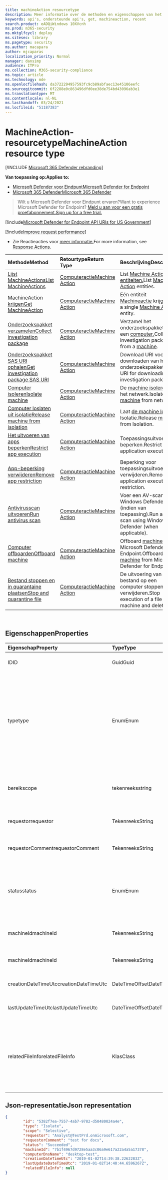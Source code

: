 ```yaml
---
title: machineAction resourcetype
description: Meer informatie over de methoden en eigenschappen van het type MachineAction-resource in Microsoft Defender voor Eindpunt.
keywords: api's, ondersteunde api's, get, machineaction, recent
search.product: eADQiWindows 10XVcnh
ms.prod: m365-security
ms.mktglfcycl: deploy
ms.sitesec: library
ms.pagetype: security
ms.author: macapara
author: mjcaparas
localization_priority: Normal
manager: dansimp
audience: ITPro
ms.collection: M365-security-compliance
ms.topic: article
ms.technology: mde
ms.openlocfilehash: da3722294957593fc9cb89abfaec13e45106eefc
ms.sourcegitcommit: 6f2288e0c863496dfd0ee38de754bd43096ab3e1
ms.translationtype: MT
ms.contentlocale: nl-NL
ms.lasthandoff: 03/24/2021
ms.locfileid: "51187383"
---
```

# <a name="machineaction-resource-type"></a><span data-ttu-id="d8e98-104">MachineAction-resourcetype</span><span class="sxs-lookup"><span data-stu-id="d8e98-104">MachineAction resource type</span></span>

[!INCLUDE [Microsoft 365 Defender rebranding](../../includes/microsoft-defender.md)]

<span data-ttu-id="d8e98-105">**Van toepassing op:**</span><span class="sxs-lookup"><span data-stu-id="d8e98-105">**Applies to:**</span></span>
- [<span data-ttu-id="d8e98-106">Microsoft Defender voor Eindpunt</span><span class="sxs-lookup"><span data-stu-id="d8e98-106">Microsoft Defender for Endpoint</span></span>](https://go.microsoft.com/fwlink/p/?linkid=2154037)
- [<span data-ttu-id="d8e98-107">Microsoft 365 Defender</span><span class="sxs-lookup"><span data-stu-id="d8e98-107">Microsoft 365 Defender</span></span>](https://go.microsoft.com/fwlink/?linkid=2118804)

> <span data-ttu-id="d8e98-108">Wilt u Microsoft Defender voor Eindpunt ervaren?</span><span class="sxs-lookup"><span data-stu-id="d8e98-108">Want to experience Microsoft Defender for Endpoint?</span></span> [<span data-ttu-id="d8e98-109">Meld u aan voor een gratis proefabonnement.</span><span class="sxs-lookup"><span data-stu-id="d8e98-109">Sign up for a free trial.</span></span>](https://www.microsoft.com/microsoft-365/windows/microsoft-defender-atp?ocid=docs-wdatp-exposedapis-abovefoldlink) 


[!include[Microsoft Defender for Endpoint API URIs for US Government](../../includes/microsoft-defender-api-usgov.md)]

[!include[Improve request performance](../../includes/improve-request-performance.md)]


- <span data-ttu-id="d8e98-110">Zie Reactieacties voor [meer informatie.](respond-machine-alerts.md)</span><span class="sxs-lookup"><span data-stu-id="d8e98-110">For more information, see [Response Actions](respond-machine-alerts.md).</span></span> 

| <span data-ttu-id="d8e98-111">Methode</span><span class="sxs-lookup"><span data-stu-id="d8e98-111">Method</span></span>                                                            | <span data-ttu-id="d8e98-112">Retourtype</span><span class="sxs-lookup"><span data-stu-id="d8e98-112">Return Type</span></span>                        | <span data-ttu-id="d8e98-113">Beschrijving</span><span class="sxs-lookup"><span data-stu-id="d8e98-113">Description</span></span>                                                 |
|:------------------------------------------------------------------|:-----------------------------------|:------------------------------------------------------------|
| [<span data-ttu-id="d8e98-114">Lijst MachineActions</span><span class="sxs-lookup"><span data-stu-id="d8e98-114">List MachineActions</span></span>](get-machineactions-collection.md)           | [<span data-ttu-id="d8e98-115">Computeractie</span><span class="sxs-lookup"><span data-stu-id="d8e98-115">Machine Action</span></span>](machineaction.md) | <span data-ttu-id="d8e98-116">List [Machine Action-entiteiten.](machineaction.md)</span><span class="sxs-lookup"><span data-stu-id="d8e98-116">List [Machine Action](machineaction.md) entities.</span></span>           |
| [<span data-ttu-id="d8e98-117">MachineAction krijgen</span><span class="sxs-lookup"><span data-stu-id="d8e98-117">Get MachineAction</span></span>](get-machineaction-object.md)                  | [<span data-ttu-id="d8e98-118">Computeractie</span><span class="sxs-lookup"><span data-stu-id="d8e98-118">Machine Action</span></span>](machineaction.md) | <span data-ttu-id="d8e98-119">Eén entiteit [Machineactie](machineaction.md) krijgen.</span><span class="sxs-lookup"><span data-stu-id="d8e98-119">Get a single [Machine Action](machineaction.md) entity.</span></span>     |
| [<span data-ttu-id="d8e98-120">Onderzoekspakket verzamelen</span><span class="sxs-lookup"><span data-stu-id="d8e98-120">Collect investigation package</span></span>](collect-investigation-package.md) | [<span data-ttu-id="d8e98-121">Computeractie</span><span class="sxs-lookup"><span data-stu-id="d8e98-121">Machine Action</span></span>](machineaction.md) | <span data-ttu-id="d8e98-122">Verzamel het onderzoekspakket van een [computer.](machine.md)</span><span class="sxs-lookup"><span data-stu-id="d8e98-122">Collect investigation package from a [machine](machine.md).</span></span> |
| [<span data-ttu-id="d8e98-123">Onderzoekspakket SAS URI ophalen</span><span class="sxs-lookup"><span data-stu-id="d8e98-123">Get investigation package SAS URI</span></span>](get-package-sas-uri.md)       | [<span data-ttu-id="d8e98-124">Computeractie</span><span class="sxs-lookup"><span data-stu-id="d8e98-124">Machine Action</span></span>](machineaction.md) | <span data-ttu-id="d8e98-125">Download URI voor het downloaden van het onderzoekspakket.</span><span class="sxs-lookup"><span data-stu-id="d8e98-125">Get URI for downloading the investigation package.</span></span>          |
| [<span data-ttu-id="d8e98-126">Computer isoleren</span><span class="sxs-lookup"><span data-stu-id="d8e98-126">Isolate machine</span></span>](isolate-machine.md)                             | [<span data-ttu-id="d8e98-127">Computeractie</span><span class="sxs-lookup"><span data-stu-id="d8e98-127">Machine Action</span></span>](machineaction.md) | <span data-ttu-id="d8e98-128">De [machine isoleren](machine.md) van het netwerk.</span><span class="sxs-lookup"><span data-stu-id="d8e98-128">Isolate [machine](machine.md) from network.</span></span>                 |
| [<span data-ttu-id="d8e98-129">Computer loslaten uit isolatie</span><span class="sxs-lookup"><span data-stu-id="d8e98-129">Release machine from isolation</span></span>](unisolate-machine.md)            | [<span data-ttu-id="d8e98-130">Computeractie</span><span class="sxs-lookup"><span data-stu-id="d8e98-130">Machine Action</span></span>](machineaction.md) | <span data-ttu-id="d8e98-131">Laat [de machine los](machine.md) uit Isolatie.</span><span class="sxs-lookup"><span data-stu-id="d8e98-131">Release [machine](machine.md) from Isolation.</span></span>               |
| [<span data-ttu-id="d8e98-132">Het uitvoeren van apps beperken</span><span class="sxs-lookup"><span data-stu-id="d8e98-132">Restrict app execution</span></span>](restrict-code-execution.md)              | [<span data-ttu-id="d8e98-133">Computeractie</span><span class="sxs-lookup"><span data-stu-id="d8e98-133">Machine Action</span></span>](machineaction.md) | <span data-ttu-id="d8e98-134">Toepassingsuitvoering beperken.</span><span class="sxs-lookup"><span data-stu-id="d8e98-134">Restrict application execution.</span></span>                             |
| [<span data-ttu-id="d8e98-135">App-beperking verwijderen</span><span class="sxs-lookup"><span data-stu-id="d8e98-135">Remove app restriction</span></span>](unrestrict-code-execution.md)            | [<span data-ttu-id="d8e98-136">Computeractie</span><span class="sxs-lookup"><span data-stu-id="d8e98-136">Machine Action</span></span>](machineaction.md) | <span data-ttu-id="d8e98-137">Beperking voor toepassingsuitvoering verwijderen.</span><span class="sxs-lookup"><span data-stu-id="d8e98-137">Remove application execution restriction.</span></span>                   |
| [<span data-ttu-id="d8e98-138">Antivirusscan uitvoeren</span><span class="sxs-lookup"><span data-stu-id="d8e98-138">Run antivirus scan</span></span>](run-av-scan.md)                              | [<span data-ttu-id="d8e98-139">Computeractie</span><span class="sxs-lookup"><span data-stu-id="d8e98-139">Machine Action</span></span>](machineaction.md) | <span data-ttu-id="d8e98-140">Voer een AV-scan uit Windows Defender (indien van toepassing).</span><span class="sxs-lookup"><span data-stu-id="d8e98-140">Run an AV scan using Windows Defender (when applicable).</span></span>    |
| [<span data-ttu-id="d8e98-141">Computer offboarden</span><span class="sxs-lookup"><span data-stu-id="d8e98-141">Offboard machine</span></span>](offboard-machine-api.md)                       | [<span data-ttu-id="d8e98-142">Computeractie</span><span class="sxs-lookup"><span data-stu-id="d8e98-142">Machine Action</span></span>](machineaction.md) | <span data-ttu-id="d8e98-143">Offboard [machine](machine.md) from Microsoft Defender for Endpoint.</span><span class="sxs-lookup"><span data-stu-id="d8e98-143">Offboard [machine](machine.md) from Microsoft Defender for Endpoint.</span></span> |
| [<span data-ttu-id="d8e98-144">Bestand stoppen en in quarantaine plaatsen</span><span class="sxs-lookup"><span data-stu-id="d8e98-144">Stop and quarantine file</span></span>](stop-and-quarantine-file.md)           | [<span data-ttu-id="d8e98-145">Computeractie</span><span class="sxs-lookup"><span data-stu-id="d8e98-145">Machine Action</span></span>](machineaction.md) | <span data-ttu-id="d8e98-146">De uitvoering van een bestand op een computer stoppen en verwijderen.</span><span class="sxs-lookup"><span data-stu-id="d8e98-146">Stop execution of a file on a machine and delete it.</span></span>        |

<br>

## <a name="properties"></a><span data-ttu-id="d8e98-147">Eigenschappen</span><span class="sxs-lookup"><span data-stu-id="d8e98-147">Properties</span></span>

| <span data-ttu-id="d8e98-148">Eigenschap</span><span class="sxs-lookup"><span data-stu-id="d8e98-148">Property</span></span>            | <span data-ttu-id="d8e98-149">Type</span><span class="sxs-lookup"><span data-stu-id="d8e98-149">Type</span></span>           | <span data-ttu-id="d8e98-150">Beschrijving</span><span class="sxs-lookup"><span data-stu-id="d8e98-150">Description</span></span>                                                                                                                                                                                                    |
|:--------------------|:---------------|:---------------------------------------------------------------------------------------------------------------------------------------------------------------------------------------------------------------|
| <span data-ttu-id="d8e98-151">ID</span><span class="sxs-lookup"><span data-stu-id="d8e98-151">ID</span></span>                  | <span data-ttu-id="d8e98-152">Guid</span><span class="sxs-lookup"><span data-stu-id="d8e98-152">Guid</span></span>           | <span data-ttu-id="d8e98-153">Identiteit van de [entiteit Machineactie.](machineaction.md)</span><span class="sxs-lookup"><span data-stu-id="d8e98-153">Identity of the [Machine Action](machineaction.md) entity.</span></span>                                                                                                                                                     |
| <span data-ttu-id="d8e98-154">type</span><span class="sxs-lookup"><span data-stu-id="d8e98-154">type</span></span>                | <span data-ttu-id="d8e98-155">Enum</span><span class="sxs-lookup"><span data-stu-id="d8e98-155">Enum</span></span>           | <span data-ttu-id="d8e98-156">Type van de actie.</span><span class="sxs-lookup"><span data-stu-id="d8e98-156">Type of the action.</span></span> <span data-ttu-id="d8e98-157">Mogelijke waarden zijn: "RunAntiVirusScan", "Offboard", "CollectInvestigationPackage", "Isolate", "Unisolate", "StopAndQuarantineFile", "RestrictCodeExecution" en "UnrestrictCodeExecution"</span><span class="sxs-lookup"><span data-stu-id="d8e98-157">Possible values are: "RunAntiVirusScan", "Offboard", "CollectInvestigationPackage", "Isolate", "Unisolate", "StopAndQuarantineFile", "RestrictCodeExecution" and "UnrestrictCodeExecution"</span></span> |
| <span data-ttu-id="d8e98-158">bereik</span><span class="sxs-lookup"><span data-stu-id="d8e98-158">scope</span></span>               | <span data-ttu-id="d8e98-159">tekenreeks</span><span class="sxs-lookup"><span data-stu-id="d8e98-159">string</span></span>         | <span data-ttu-id="d8e98-160">Bereik van de actie.</span><span class="sxs-lookup"><span data-stu-id="d8e98-160">Scope of the action.</span></span> <span data-ttu-id="d8e98-161">'Volledig' of 'Selectief' voor isolatie, 'Snel' of 'Volledig' voor antivirusscan.</span><span class="sxs-lookup"><span data-stu-id="d8e98-161">"Full" or "Selective" for Isolation, "Quick" or "Full" for Anti-Virus scan.</span></span>                                                                                                   |
| <span data-ttu-id="d8e98-162">requestor</span><span class="sxs-lookup"><span data-stu-id="d8e98-162">requestor</span></span>           | <span data-ttu-id="d8e98-163">Tekenreeks</span><span class="sxs-lookup"><span data-stu-id="d8e98-163">String</span></span>         | <span data-ttu-id="d8e98-164">De identiteit van de persoon die de actie heeft uitgevoerd.</span><span class="sxs-lookup"><span data-stu-id="d8e98-164">Identity of the person that executed the action.</span></span>                                                                                                                                                               |
| <span data-ttu-id="d8e98-165">requestorComment</span><span class="sxs-lookup"><span data-stu-id="d8e98-165">requestorComment</span></span>    | <span data-ttu-id="d8e98-166">Tekenreeks</span><span class="sxs-lookup"><span data-stu-id="d8e98-166">String</span></span>         | <span data-ttu-id="d8e98-167">Opmerking die is geschreven bij de uitgifte van de actie.</span><span class="sxs-lookup"><span data-stu-id="d8e98-167">Comment that was written when issuing the action.</span></span>                                                                                                                                                              |
| <span data-ttu-id="d8e98-168">status</span><span class="sxs-lookup"><span data-stu-id="d8e98-168">status</span></span>              | <span data-ttu-id="d8e98-169">Enum</span><span class="sxs-lookup"><span data-stu-id="d8e98-169">Enum</span></span>           | <span data-ttu-id="d8e98-170">Huidige status van de opdracht.</span><span class="sxs-lookup"><span data-stu-id="d8e98-170">Current status of the command.</span></span> <span data-ttu-id="d8e98-171">Mogelijke waarden zijn: 'In behandeling', 'InProgress', 'Geslaagd', 'Mislukt', 'Time-out' en 'Geannuleerd'.</span><span class="sxs-lookup"><span data-stu-id="d8e98-171">Possible values are: "Pending", "InProgress", "Succeeded", "Failed", "TimeOut" and "Canceled".</span></span>                                                                                 |
| <span data-ttu-id="d8e98-172">machineId</span><span class="sxs-lookup"><span data-stu-id="d8e98-172">machineId</span></span>           | <span data-ttu-id="d8e98-173">Tekenreeks</span><span class="sxs-lookup"><span data-stu-id="d8e98-173">String</span></span>         | <span data-ttu-id="d8e98-174">Id van de [computer](machine.md) waarop de actie is uitgevoerd.</span><span class="sxs-lookup"><span data-stu-id="d8e98-174">ID of the [machine](machine.md) on which the action was executed.</span></span>                                                                                                                                              |
| <span data-ttu-id="d8e98-175">machineId</span><span class="sxs-lookup"><span data-stu-id="d8e98-175">machineId</span></span>           | <span data-ttu-id="d8e98-176">Tekenreeks</span><span class="sxs-lookup"><span data-stu-id="d8e98-176">String</span></span>         | <span data-ttu-id="d8e98-177">Naam van de [machine](machine.md) waarop de actie is uitgevoerd.</span><span class="sxs-lookup"><span data-stu-id="d8e98-177">Name of the [machine](machine.md) on which the action was executed.</span></span>                                                                                                                                            |
| <span data-ttu-id="d8e98-178">creationDateTimeUtc</span><span class="sxs-lookup"><span data-stu-id="d8e98-178">creationDateTimeUtc</span></span> | <span data-ttu-id="d8e98-179">DateTimeOffset</span><span class="sxs-lookup"><span data-stu-id="d8e98-179">DateTimeOffset</span></span> | <span data-ttu-id="d8e98-180">De datum en tijd waarop de actie is gemaakt.</span><span class="sxs-lookup"><span data-stu-id="d8e98-180">The date and time when the action was created.</span></span>                                                                                                                                                                 |
| <span data-ttu-id="d8e98-181">lastUpdateTimeUtc</span><span class="sxs-lookup"><span data-stu-id="d8e98-181">lastUpdateTimeUtc</span></span>   | <span data-ttu-id="d8e98-182">DateTimeOffset</span><span class="sxs-lookup"><span data-stu-id="d8e98-182">DateTimeOffset</span></span> | <span data-ttu-id="d8e98-183">De laatste datum en tijd waarop de actiestatus is bijgewerkt.</span><span class="sxs-lookup"><span data-stu-id="d8e98-183">The last date and time when the action status was updated.</span></span>                                                                                                                                                     |
| <span data-ttu-id="d8e98-184">relatedFileInfo</span><span class="sxs-lookup"><span data-stu-id="d8e98-184">relatedFileInfo</span></span>     | <span data-ttu-id="d8e98-185">Klas</span><span class="sxs-lookup"><span data-stu-id="d8e98-185">Class</span></span>          | <span data-ttu-id="d8e98-186">Bevat twee eigenschappen.</span><span class="sxs-lookup"><span data-stu-id="d8e98-186">Contains two Properties.</span></span> <span data-ttu-id="d8e98-187">tekenreeks ```fileIdentifier``` , Enum ```fileIdentifierType``` met de mogelijke waarden: 'Sha1', 'Sha256' en 'Md5'.</span><span class="sxs-lookup"><span data-stu-id="d8e98-187">string ```fileIdentifier```, Enum ```fileIdentifierType``` with the possible values: "Sha1", "Sha256" and "Md5".</span></span>                                                                         |


## <a name="json-representation"></a><span data-ttu-id="d8e98-188">Json-representatie</span><span class="sxs-lookup"><span data-stu-id="d8e98-188">Json representation</span></span>

```json
{
        "id": "5382f7ea-7557-4ab7-9782-d50480024a4e",
        "type": "Isolate",
        "scope": "Selective",
        "requestor": "Analyst@TestPrd.onmicrosoft.com",
        "requestorComment": "test for docs",
        "status": "Succeeded",
        "machineId": "7b1f4967d9728e5aa3c06a9e617a22a4a5a17378",
        "computerDnsName": "desktop-test",
        "creationDateTimeUtc": "2019-01-02T14:39:38.2262283Z",
        "lastUpdateDateTimeUtc": "2019-01-02T14:40:44.6596267Z",
        "relatedFileInfo": null
}
```
